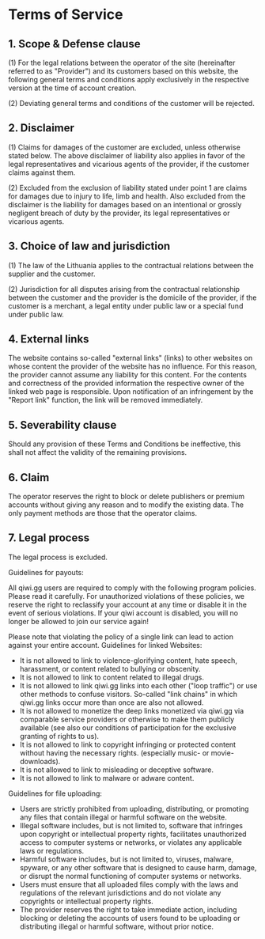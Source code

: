 Terms of Service
================

1\. Scope & Defense clause
--------------------------

(1) For the legal relations between the operator of the site (hereinafter referred to as "Provider") and its customers based on this website, the following general terms and conditions apply exclusively in the respective version at the time of account creation.

(2) Deviating general terms and conditions of the customer will be rejected.

2\. Disclaimer
--------------

(1) Claims for damages of the customer are excluded, unless otherwise stated below. The above disclaimer of liability also applies in favor of the legal representatives and vicarious agents of the provider, if the customer claims against them.

(2) Excluded from the exclusion of liability stated under point 1 are claims for damages due to injury to life, limb and health. Also excluded from the disclaimer is the liability for damages based on an intentional or grossly negligent breach of duty by the provider, its legal representatives or vicarious agents.

3\. Choice of law and jurisdiction
----------------------------------

(1) The law of the Lithuania applies to the contractual relations between the supplier and the customer.

(2) Jurisdiction for all disputes arising from the contractual relationship between the customer and the provider is the domicile of the provider, if the customer is a merchant, a legal entity under public law or a special fund under public law.

4\. External links
------------------

The website contains so-called "external links" (links) to other websites on whose content the provider of the website has no influence. For this reason, the provider cannot assume any liability for this content. For the contents and correctness of the provided information the respective owner of the linked web page is responsible. Upon notification of an infringement by the "Report link" function, the link will be removed immediately.

5\. Severability clause
-----------------------

Should any provision of these Terms and Conditions be ineffective, this shall not affect the validity of the remaining provisions.

6\. Claim
---------

The operator reserves the right to block or delete publishers or premium accounts without giving any reason and to modify the existing data. The only payment methods are those that the operator claims.

7\. Legal process
-----------------

The legal process is excluded.

Guidelines for payouts:

All qiwi.gg users are required to comply with the following program policies. Please read it carefully. For unauthorized violations of these policies, we reserve the right to reclassify your account at any time or disable it in the event of serious violations. If your qiwi account is disabled, you will no longer be allowed to join our service again!

Please note that violating the policy of a single link can lead to action against your entire account. Guidelines for linked Websites:

* It is not allowed to link to violence-glorifying content, hate speech, harassment, or content related to bullying or obscenity.
* It is not allowed to link to content related to illegal drugs.
* It is not allowed to link qiwi.gg links into each other ("loop traffic") or use other methods to confuse visitors. So-called "link chains" in which qiwi.gg links occur more than once are also not allowed.
* It is not allowed to monetize the deep links monetized via qiwi.gg via comparable service providers or otherwise to make them publicly available (see also our conditions of participation for the exclusive granting of rights to us).
* It is not allowed to link to copyright infringing or protected content without having the necessary rights. (especially music- or movie- downloads).
* It is not allowed to link to misleading or deceptive software.
* It is not allowed to link to malware or adware content.

Guidelines for file uploading:

* Users are strictly prohibited from uploading, distributing, or promoting any files that contain illegal or harmful software on the website.
* Illegal software includes, but is not limited to, software that infringes upon copyright or intellectual property rights, facilitates unauthorized access to computer systems or networks, or violates any applicable laws or regulations.
* Harmful software includes, but is not limited to, viruses, malware, spyware, or any other software that is designed to cause harm, damage, or disrupt the normal functioning of computer systems or networks.
* Users must ensure that all uploaded files comply with the laws and regulations of the relevant jurisdictions and do not violate any copyrights or intellectual property rights.
* The provider reserves the right to take immediate action, including blocking or deleting the accounts of users found to be uploading or distributing illegal or harmful software, without prior notice.